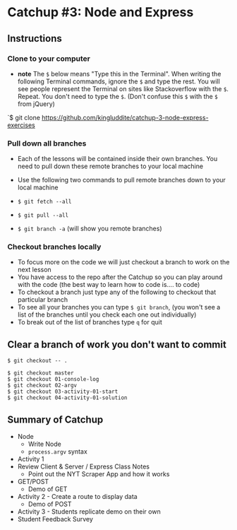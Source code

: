 # Catchup #3: Node and Express

## Instructions
### Clone to your computer
* **note** The `$` below means "Type this in the Terminal". When writing the following Terminal commands, ignore the `$` and type the rest. You will see people represent the Terminal on sites like Stackoverflow with the `$`. Repeat. You don't need to type the `$`. (Don't confuse this `$` with the `$` from jQuery)

`$ git clone https://github.com/kingluddite/catchup-3-node-express-exercises

### Pull down all branches
* Each of the lessons will be contained inside their own branches. You need to pull down these remote branches to your local machine
* Use the following two commands to pull remote branches down to your local machine

* `$ git fetch --all`
* `$ git pull --all`
* `$ git branch -a` (will show you remote branches)

### Checkout branches locally
* To focus more on the code we will just checkout a branch to work on the next lesson
* You have access to the repo after the Catchup so you can play around with the code (the best way to learn how to code is.... to code)
* To checkout a branch just type any of the following to checkout that particular branch
* To see all your branches you can type `$ git branch`, (you won't see a list of the branches until you check each one out individually)
* To break out of the list of branches type `q` for quit

## Clear a branch of work you don't want to commit
`$ git checkout -- .`

```
$ git checkout master
$ git checkout 01-console-log
$ git checkout 02-argv
$ git checkout 03-activity-01-start
$ git checkout 04-activity-01-solution
```

## Summary of Catchup
* Node
  - Write Node
  - `process.argv` syntax
* Activity 1
* Review Client & Server / Express Class Notes
  - Point out the NYT Scraper App and how it works
* GET/POST
  - Demo of GET
* Activity 2 - Create a route to display data
  - Demo of POST
* Activity 3 - Students replicate demo on their own
* Student Feedback Survey
